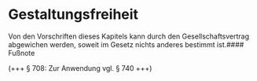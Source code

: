 # Gestaltungsfreiheit

Von den Vorschriften dieses Kapitels kann durch den Gesellschaftsvertrag abgewichen werden, soweit im Gesetz nichts anderes bestimmt ist.#### Fußnote

(\+\+\+ § 708: Zur Anwendung vgl. § 740 \+\+\+) 


